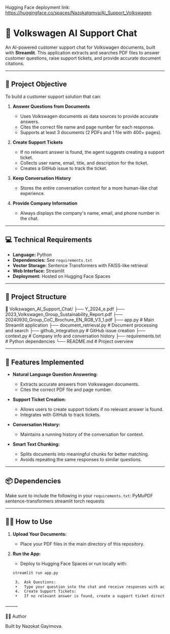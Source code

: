 
Hugging Face deployment link: https://huggingface.co/spaces/Nazokatgmva/AI_Support_Volkswagen


# 🚗 Volkswagen AI Support Chat

An AI-powered customer support chat for Volkswagen documents, built with **Streamlit**. This application extracts and searches PDF files to answer customer questions, raise support tickets, and provide accurate document citations.

---

## 🎯 **Project Objective**

To build a customer support solution that can:

1. **Answer Questions from Documents**  
   - Uses Volkswagen documents as data sources to provide accurate answers.  
   - Cites the correct file name and page number for each response.  
   - Supports at least 3 documents (2 PDFs and 1 file with 400+ pages).  

2. **Create Support Tickets**  
   - If no relevant answer is found, the agent suggests creating a support ticket.  
   - Collects user name, email, title, and description for the ticket.  
   - Creates a GitHub issue to track the ticket.  

3. **Keep Conversation History**  
   - Stores the entire conversation context for a more human-like chat experience.  

4. **Provide Company Information**  
   - Always displays the company's name, email, and phone number in the chat.  

---

## 💻 **Technical Requirements**

- **Language:** Python  
- **Dependencies:** See `requirements.txt`  
- **Vector Storage:** Sentence Transformers with FAISS-like retrieval  
- **Web Interface:** Streamlit  
- **Deployment:** Hosted on Hugging Face Spaces  

---

## 📁 **Project Structure**
📁 Volkswagen_AI_Support_Chat/
├── Y_2024_e.pdf
├── 2023_Volkswagen_Group_Sustainability_Report.pdf
├── 20240930_Group_CoC_Brochure_EN_RGB_V3_1.pdf
├── app.py                   # Main Streamlit application
├── document_retrieval.py    # Document processing and search
├── github_integration.py    # GitHub issue creation
├── context.py               # Company info and conversation history
├── requirements.txt         # Python dependencies
└── README.md                # Project overview

---

## 🚀 **Features Implemented**

- **Natural Language Question Answering:**  
  - Extracts accurate answers from Volkswagen documents.  
  - Cites the correct PDF file and page number.  

- **Support Ticket Creation:**  
  - Allows users to create support tickets if no relevant answer is found.  
  - Integrates with GitHub to track tickets.  

- **Conversation History:**  
  - Maintains a running history of the conversation for context.  

- **Smart Text Chunking:**  
  - Splits documents into meaningful chunks for better matching.  
  - Avoids repeating the same responses to similar questions.  

---

## 📦 **Dependencies**

Make sure to include the following in your `requirements.txt`:
PyMuPDF
sentence-transformers
streamlit
torch
requests

---

## 👨‍💻 **How to Use**

1. **Upload Your Documents:**  
   - Place your PDF files in the main directory of this repository.  

2. **Run the App:**  
   - Deploy to Hugging Face Spaces or run locally with:  
   ```bash
   streamlit run app.py

   	3.	Ask Questions:
	•	Type your question into the chat and receive responses with accurate citations.
	4.	Create Support Tickets:
	•	If no relevant answer is found, create a support ticket directly from the chat.

⸻

👩‍💻 Author

Built by Nazokat Gayimova.

